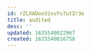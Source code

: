 ```yaml
---
id: rZLXADoxV2xvYv7utZr3e
title: audited
desc: ''
updated: 1635540022967
created: 1635540016758
---
```


